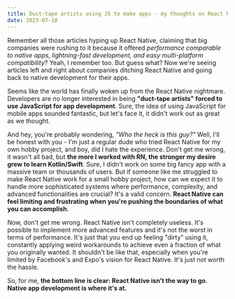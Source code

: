 ```yaml
---
title: Duct-tape artists using JS to make apps - my thoughts on React Native
date: 2023-07-18
---
```


Remember all those articles hyping up React Native, claiming that big companies were rushing to it because it offered _performance comparable to native apps, lightning-fast development, and easy multi-platform compatibility_? Yeah, I remember too. But guess what? Now we're seeing articles left and right about companies ditching React Native and going back to native development for their apps.

Seems like the world has finally woken up from the React Native nightmare. Developers are no longer interested in being **"duct-tape artists" forced to use JavaScript for app development**. Sure, the idea of using JavaScript for mobile apps sounded fantastic, but let's face it, it didn't work out as great as we thought.

And hey, you're probably wondering, _"Who the heck is this guy?"_ Well, I'll be honest with you - I'm just a regular dude who tried React Native for my own hobby project, and boy, did I hate the experience. Don't get me wrong, it wasn't all bad, but **the more I worked with RN, the stronger my desire grew to learn Kotlin/Swift**.
Sure, I didn't work on some big fancy app with a massive team or thousands of users. But if someone like me struggled to make React Native work for a small hobby project, how can we expect it to handle more sophisticated systems where performance, complexity, and advanced functionalities are crucial? It's a valid concern. **React Native can feel limiting and frustrating when you're pushing the boundaries of what you can accomplish**.

Now, don't get me wrong. React Native isn't completely useless. It's possible to implement more advanced features and it's not the worst in terms of performance. It's just that you end up feeling "dirty" using it, constantly applying weird workarounds to achieve even a fraction of what you originally wanted. It shouldn't be like that, especially when you're limited by Facebook's and Expo's vision for React Native. It's just not worth the hassle.

So, for me, **the bottom line is clear: React Native isn't the way to go. Native app development is where it's at.**
